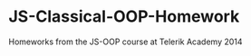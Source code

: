 JS-Classical-OOP-Homework
=========================

Homeworks from the JS-OOP course at Telerik Academy 2014
